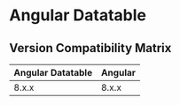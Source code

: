 # Angular Datatable

## Version Compatibility Matrix

| Angular Datatable | Angular |
|-------------------|---------|
| 8.x.x             | 8.x.x   |
